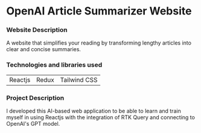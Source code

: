 # OpenAI Article Summarizer Website

<h3>Website Description</h3> 
A website that simplifies your reading by transforming lengthy articles into clear and concise summaries.
<br>
<h3>Technologies and libraries used</h3> 
<table>
    <tr>
        <td>Reactjs</td>
        <td>Redux</td>
        <td>Tailwind CSS</td>
    </tr>
</table>
<h3>Project Description</h3> 
I developed this AI-based web application to be able to learn and train myself in using Reactjs with the integration of RTK Query and connecting to OpenAI's GPT model.
